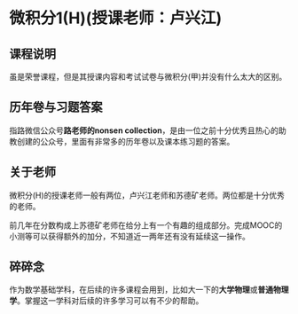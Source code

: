 # 微积分1(H)(授课老师：卢兴江)

## 课程说明

虽是荣誉课程，但是其授课内容和考试试卷与微积分(甲)并没有什么太大的区别。

## 历年卷与习题答案

指路微信公众号**路老师的nonsen collection**，是由一位之前十分优秀且热心的助教创建的公众号，里面有非常多的历年卷以及课本练习题的答案。

## 关于老师

微积分(H)的授课老师一般有两位，卢兴江老师和苏德矿老师。两位都是十分优秀的老师。

前几年在分数构成上苏德矿老师在给分上有一个有趣的组成部分。完成MOOC的小测等可以获得额外的加分，不知道近一两年还有没有延续这一操作。

## 碎碎念

作为数学基础学科，在后续的许多课程会用到，比如大一下的**大学物理**或**普通物理学**。掌握这一学科对后续的许多学习可以有不少的帮助。
